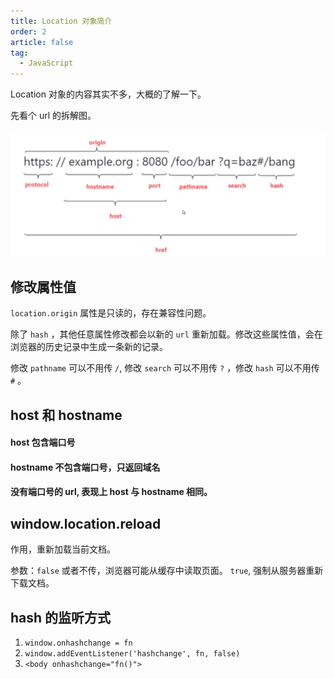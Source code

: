 ```yaml
---
title: Location 对象简介
order: 2
article: false
tag:
  - JavaScript
---
```


Location 对象的内容其实不多，大概的了解一下。

先看个 url 的拆解图。

![](images/bom1.png)

## 修改属性值

`location.origin` 属性是只读的，存在兼容性问题。

除了 `hash` ，其他任意属性修改都会以新的 `url` 重新加载。修改这些属性值，会在浏览器的历史记录中生成一条新的记录。

修改 `pathname` 可以不用传 `/`, 修改 `search` 可以不用传 `?` ，修改 `hash` 可以不用传 `#` 。

## host 和 hostname

#### host 包含端口号

#### hostname 不包含端口号，只返回域名

#### 没有端口号的 url, 表现上 host 与 hostname 相同。

## window.location.reload

作用，重新加载当前文档。

参数：`false` 或者不传，浏览器可能从缓存中读取页面。 `true`, 强制从服务器重新下载文档。

## hash 的监听方式

1. `window.onhashchange = fn`
2. `window.addEventListener('hashchange', fn, false)`
3. `<body onhashchange="fn()">`
